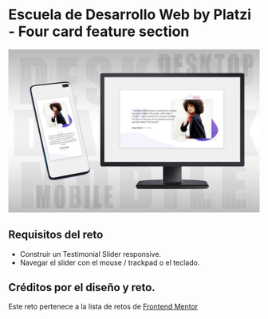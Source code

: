 # Escuela de Desarrollo Web by Platzi - Four card feature section

![](screenshot.jpg)

## Requisitos del reto

- Construir un Testimonial Slider responsive.
- Navegar el slider con el mouse / trackpad o el teclado.

## Créditos por el diseño y reto.

Este reto pertenece a la lista de retos de [Frontend Mentor](https://www.frontendmentor.io)
